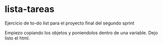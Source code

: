 # lista-tareas
Ejercicio de to-do list para el proyecto final del segundo sprint

Empiezo copiando los objetos y poniendolos dentro de una variable. Dejo listo el html.

